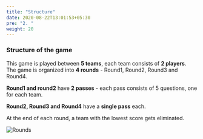 ```yaml
---
title: "Structure"
date: 2020-08-22T13:01:53+05:30
pre: "2. "
weight: 20
---
```


### Structure of the game

This game is played between **5 teams**, each team consists of **2 players**. The game is organized into **4 rounds** - Round1, Round2, Round3 and Round4.

**Round1 and round2** have **2 passes** - each pass consists of 5 questions, one for each team. 

**Round2, Round3 and Round4** have a **single pass** each. 

At the end of each round, a team with the lowest score gets eliminated.  

![Rounds](/images/rounds.png?width=700px)